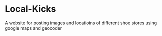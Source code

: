 # Local-Kicks
A website for posting images and locatioins of different shoe stores using google maps and geocoder
